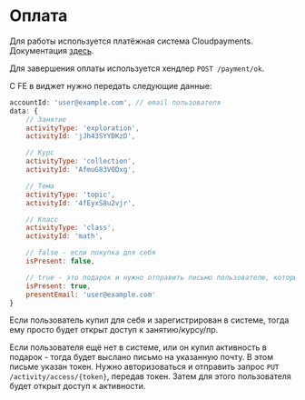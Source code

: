 # Оплата

Для работы используется платёжная система Cloudpayments.
Документация [здесь](https://developers.cloudpayments.ru/).

Для завершения оплаты используется хендлер `POST /payment/ok`.

С FE в виджет нужно передать следующие данные:

```javascript
accountId: 'user@example.com', // email пользователя
data: {
    // Занятие
    activityType: 'exploration',
    activityId: 'jJh43SYYDKzD',

    // Курс
    activityType: 'collection',
    activityId: 'AfmuG83VODxg',

    // Тема
    activityType: 'topic',
    activityId: '4fEyxS8u2vjr',

    // Класс
    activityType: 'class',
    activityId: 'math',

    // false - если покупка для себя
    isPresent: false,

    // true - это подарок и нужно отправить письмо пользователю, который передан в presentEmail
    isPresent: true,
    presentEmail: 'user@example.com'
}
```

Если пользователь купил для себя и зарегистрирован в системе, тогда ему просто будет открыт доступ к занятию/курсу/пр.

Если пользователя ещё нет в системе, или он купил активность в подарок - тогда будет выслано письмо на указанную почту.
В этом письме указан токен.
Нужно авторизоваться и отправить запрос `PUT /activity/access/{token}`, передав токен.
Затем для этого пользователя будет открыт доступ к активности.
